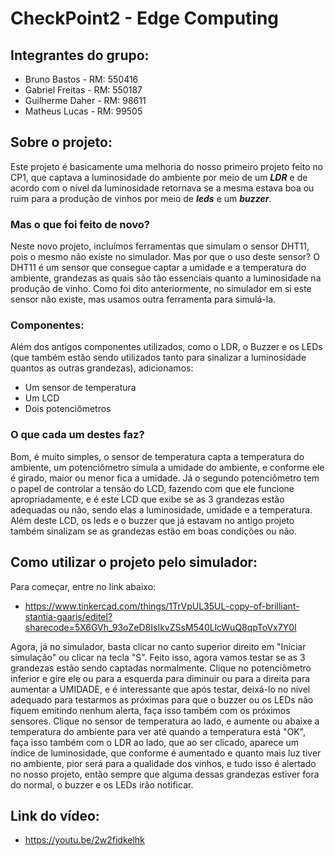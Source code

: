 # CheckPoint2 - Edge Computing

## Integrantes do grupo:
+ Bruno Bastos - RM: 550416
+ Gabriel Freitas - RM: 550187
+ Guilherme Daher - RM: 98611
+ Matheus Lucas - RM: 99505

## Sobre o projeto:
Este projeto é basicamente uma melhoria do nosso primeiro projeto feito no CP1, que captava a luminosidade do ambiente por meio de um ***LDR*** e de acordo com o nível da luminosidade retornava se a mesma estava boa ou ruim para a produção de vinhos por meio de ***leds*** e um ***buzzer***.

### Mas o que foi feito de novo?
Neste novo projeto, incluímos ferramentas que simulam o sensor DHT11, pois o mesmo não existe no simulador. Mas por que o uso deste sensor? O DHT11 é um sensor que consegue captar a umidade e a temperatura do ambiente, grandezas as quais são tão essenciais quanto a luminosidade na produção de vinho. Como foi dito anteriormente, no simulador em si este sensor não existe, mas usamos outra ferramenta para simulá-la.

### Componentes:
Além dos antigos componentes utilizados, como o LDR, o Buzzer e os LEDs (que também estão sendo utilizados tanto para sinalizar a luminosidade quantos as outras grandezas), adicionamos:

+ Um sensor de temperatura
+ Um LCD
+ Dois potenciômetros

### O que cada um destes faz?
Bom, é muito simples, o sensor de temperatura capta a temperatura do ambiente, um potenciômetro simula a umidade do ambiente, e conforme ele é girado, maior ou menor fica a umidade. Já o segundo potenciômetro tem o papel de controlar a tensão do LCD, fazendo com que ele funcione apropriadamente, e é este LCD que exibe se as 3 grandezas estão adequadas ou não, sendo elas a luminosidade, umidade e a temperatura. Além deste LCD, os leds e o buzzer que já estavam no antigo projeto também sinalizam se as grandezas estão em boas condições ou não.

## Como utilizar o projeto pelo simulador:
Para começar, entre no link abaixo:
+ https://www.tinkercad.com/things/1TrVpUL35UL-copy-of-brilliant-stantia-gaaris/editel?sharecode=5X6GVh_93oZeD8IsIkvZSsM540LlcWuQ8qpToVx7Y0I

Agora, já no simulador, basta clicar no canto superior direito em "Iniciar simulação" ou clicar na tecla "S". Feito isso, agora vamos testar se as 3 grandezas estão sendo captadas normalmente. Clique no potenciômetro inferior e gire ele ou para a esquerda para diminuir ou para a direita para aumentar a UMIDADE, e é interessante que após testar, deixá-lo no nível adequado para testarmos as próximas para que o buzzer ou os LEDs não fiquem emitindo nenhum alerta, faça isso também com os próximos sensores. Clique no sensor de temperatura ao lado, e aumente ou abaixe a temperatura do ambiente para ver até quando a temperatura está "OK", faça isso também com o LDR ao lado, que ao ser clicado, aparece um índice de luminosidade, que conforme é aumentado e quanto mais luz tiver no ambiente, pior será para a qualidade dos vinhos, e tudo isso é alertado no nosso projeto, então sempre que alguma dessas grandezas estiver fora do normal, o buzzer e os LEDs irão notificar.

## Link do vídeo:
+ https://youtu.be/2w2fidkelhk
